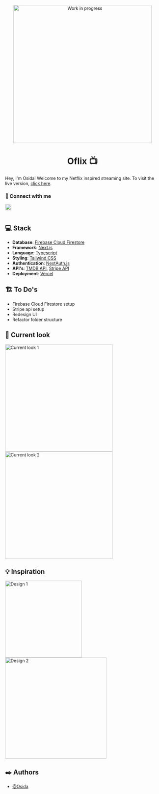 <div align="center">
  <img width="450" alt="Work in progress" src="https://user-images.githubusercontent.com/51928654/183122433-6fb51f3f-a418-4eda-94ac-d48ef743b1c0.gif">
</div>
 
<h1 align="center">Oflix 📺</h1>

Hey, I'm Osida! Welcome to my Netflix inspired streaming site. To visit the live version, [click here](https://oflix.vercel.app).


### 🤝 Connect with me
<a href="https://www.linkedin.com/in/osida-richards-780524243/"><img align="left" src="https://www.svgrepo.com/show/70809/linkedin.svg" alt="Osida | LinkedIn" width="20px"/></a>

<br/>
<br/>

## 💻 Stack

- **Database**: [Firebase Cloud Firestore](https://firebase.google.com)
- **Framework**: [Next.js](https://nextjs.org)
- **Language**: [Typescript](https://www.typescriptlang.org)
- **Styling**: [Tailwind CSS](https://tailwindcss.com)
- **Authentication**: [NextAuth.js](https://next-auth.js.org)
- **API's**: [TMDB API](https://developers.themoviedb.org/3/getting-started/introduction), [Stripe API](https://stripe.com/docs/api)
- **Deployment**: [Vercel](https://vercel.com)

## 🏗️ To Do's

- Firebase Cloud Firestore setup
- Stripe api setup
- Redesign UI
- Refactor folder structure

## 👀 Current look

<div display="flex" justify-content="space-evenly">
  <img width="350" alt="Current look 1" src="https://user-images.githubusercontent.com/51928654/183146007-26d0062e-4f7b-4759-9867-a5b345184d32.png">
  <img width="350" alt="Current look 2" src="https://user-images.githubusercontent.com/51928654/183146260-cdf1e5d7-4428-4e9b-9be6-f0c68b0d7638.png">
</div>


## 💡 Inspiration

<div display="flex" justify-content="space-evenly">
  <img width="250" alt="Design 1" src="https://user-images.githubusercontent.com/51928654/183144487-c53c0f72-8fcd-44c9-a224-eae11b05876c.png">
  <img width="330" alt="Design 2" src="https://user-images.githubusercontent.com/51928654/183144767-2ca5e782-869c-4a3c-a588-6151c3713122.png">
</div>

## ✒️ Authors

- [@Osida](https://github.com/Osida)


